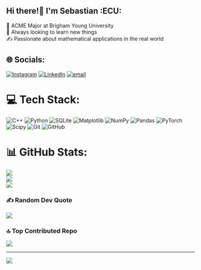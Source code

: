 ## Hi there!👋 I'm Sebastian :ECU:

🧠 ACME Major at Brigham Young University <br/>
🔎 Always looking to learn new things <br/>
✍️ Passionate about mathematical applications in the real world <br/>


## 🌐 Socials:
[![Instagram](https://img.shields.io/badge/Instagram-%23E4405F.svg?logo=Instagram&logoColor=white)](https://instagram.com/sebastianmateo.torres) [![LinkedIn](https://img.shields.io/badge/LinkedIn-%230077B5.svg?logo=linkedin&logoColor=white)](https://linkedin.com/in/storresmolina) [![email](https://img.shields.io/badge/Email-D14836?logo=gmail&logoColor=white)](mailto:sebastianmateo.torres@gmail.com) 

# 💻 Tech Stack:
![C++](https://img.shields.io/badge/c++-%2300599C.svg?style=for-the-badge&logo=c%2B%2B&logoColor=white) ![Python](https://img.shields.io/badge/python-3670A0?style=for-the-badge&logo=python&logoColor=ffdd54) ![SQLite](https://img.shields.io/badge/sqlite-%2307405e.svg?style=for-the-badge&logo=sqlite&logoColor=white) ![Matplotlib](https://img.shields.io/badge/Matplotlib-%23ffffff.svg?style=for-the-badge&logo=Matplotlib&logoColor=black) ![NumPy](https://img.shields.io/badge/numpy-%23013243.svg?style=for-the-badge&logo=numpy&logoColor=white) ![Pandas](https://img.shields.io/badge/pandas-%23150458.svg?style=for-the-badge&logo=pandas&logoColor=white) ![PyTorch](https://img.shields.io/badge/PyTorch-%23EE4C2C.svg?style=for-the-badge&logo=PyTorch&logoColor=white) ![Scipy](https://img.shields.io/badge/SciPy-%230C55A5.svg?style=for-the-badge&logo=scipy&logoColor=%white) ![Git](https://img.shields.io/badge/git-%23F05033.svg?style=for-the-badge&logo=git&logoColor=white) ![GitHub](https://img.shields.io/badge/github-%23121011.svg?style=for-the-badge&logo=github&logoColor=white)
# 📊 GitHub Stats:
![](https://github-readme-stats.vercel.app/api?username=storresmolina&theme=dark&hide_border=false&include_all_commits=true&count_private=false)<br/>
![](https://nirzak-streak-stats.vercel.app/?user=storresmolina&theme=dark&hide_border=false)<br/>
![](https://github-readme-stats.vercel.app/api/top-langs/?username=storresmolina&theme=dark&hide_border=false&include_all_commits=true&count_private=false&layout=compact)

### ✍️ Random Dev Quote
![](https://quotes-github-readme.vercel.app/api?type=horizontal&theme=tokyonight)

### 🔝 Top Contributed Repo
![](https://github-contributor-stats.vercel.app/api?username=storresmolina&limit=5&theme=dark&combine_all_yearly_contributions=true)

---
[![](https://visitcount.itsvg.in/api?id=storresmolina&icon=0&color=0)](https://visitcount.itsvg.in)

<!-- Proudly created with GPRM ( https://gprm.itsvg.in ) -->
